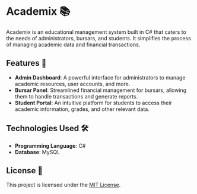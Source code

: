 # Academix 📚

Academix is an educational management system built in C# that caters to the needs of administrators, bursars, and students. It simplifies the process of managing academic data and financial transactions.

## Features 🌟

- **Admin Dashboard**: A powerful interface for administrators to manage academic resources, user accounts, and more.
- **Bursar Panel**: Streamlined financial management for bursars, allowing them to handle transactions and generate reports.
- **Student Portal**: An intuitive platform for students to access their academic information, grades, and other relevant data.

## Technologies Used 🛠️

- **Programming Language**: C#
- **Database**: MySQL

## License 📄

This project is licensed under the [MIT License](LICENSE).
